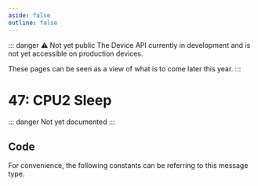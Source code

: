 ```yaml
---
aside: false
outline: false
---
```


<script setup>
import ProtocolBytes from '../../../components/ProtocolBytes.vue';
import SplitColumnView from '../../../components/SplitColumnView.vue';
import GenerateConsts from '../../../components/GenerateConsts.vue';
import PayloadTable from '../../../components/PayloadTable.vue';
</script>

::: danger ⚠️ Not yet public
The Device API currently in development and is not yet accessible on production devices.

These pages can be seen as a view of what is to come later this year.
:::

# 47: CPU2 Sleep

::: danger Not yet documented
:::

<SplitColumnView>
<template #left>

<PayloadTable :messageId="47" headerText="Payload" headerMarginTop="0px" />

</template>
<template #right>
</template>
</SplitColumnView>

## Code

For convenience, the following constants can be referring to this message type.

<GenerateConsts :messageId="47"/>
